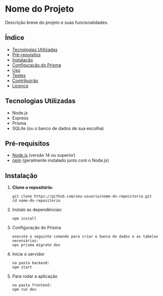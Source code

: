 # Nome do Projeto

Descrição breve do projeto e suas funcionalidades.

## Índice

- [Tecnologias Utilizadas](#tecnologias-utilizadas)
- [Pré-requisitos](#pré-requisitos)
- [Instalação](#instalação)
- [Configuração do Prisma](#configuração-do-prisma)
- [Uso](#uso)
- [Testes](#testes)
- [Contribuição](#contribuição)
- [Licença](#licença)

## Tecnologias Utilizadas

- Node.js
- Express
- Prisma
- SQLite (ou o banco de dados de sua escolha)

## Pré-requisitos

- [Node.js](https://nodejs.org) (versão 14 ou superior)
- [npm](https://www.npmjs.com/) (geralmente instalado junto com o Node.js)

## Instalação

1. **Clone o repositório:**

   ```
   git clone https://github.com/seu-usuario/nome-do-repositorio.git
   cd nome-do-repositorio

2. Instale as dependências:
   ```
   npm install

3. Configuração do Prisma
   ```
   execute o seguinte comando para criar o banco de dados e as tabelas necessárias:
   npx prisma migrate dev

4. Inicie o servidor
   ```
   na pasta backend:
   npm start

5. Para rodar a aplicação
   ```
   na pasta frontend:
   npm run dev


